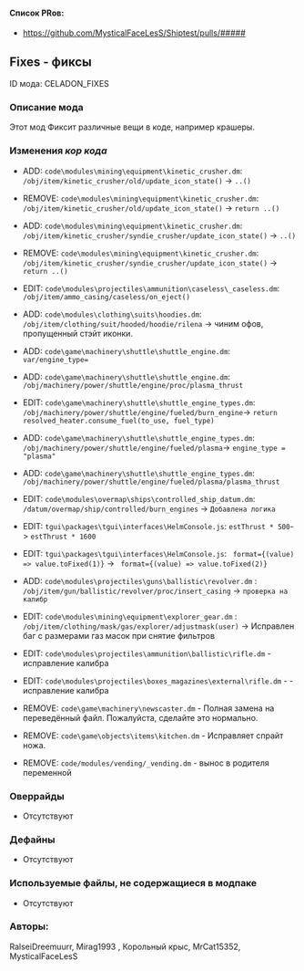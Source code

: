 

#### Список PRов:

- https://github.com/MysticalFaceLesS/Shiptest/pulls/#####
<!--
  Ссылки на PRы, связанные с модом:
  - Создание
  - Большие изменения
-->

<!-- Название мода. Не важно на русском или на английском. -->
## Fixes - фиксы

ID мода: CELADON_FIXES
<!--
  Название модпака прописными буквами, СОЕДИНЁННЫМИ_ПОДЧЁРКИВАНИЕМ,
  которое ты будешь использовать для обозначения файлов.
-->

### Описание мода

Этот мод Фиксит различные вещи в коде, например крашеры.

<!--
  Что он делает, что добавляет: что, куда, зачем и почему - всё здесь.
  А также любая полезная информация.
-->

### Изменения *кор кода*

- ADD: `code\modules\mining\equipment\kinetic_crusher.dm`: `/obj/item/kinetic_crusher/old/update_icon_state()` -> `..()`
- REMOVE: `code\modules\mining\equipment\kinetic_crusher.dm`: `/obj/item/kinetic_crusher/old/update_icon_state()` -> `return ..()`

- ADD: `code\modules\mining\equipment\kinetic_crusher.dm`: `/obj/item/kinetic_crusher/syndie_crusher/update_icon_state()` -> `..()`
- REMOVE: `code\modules\mining\equipment\kinetic_crusher.dm`: `/obj/item/kinetic_crusher/syndie_crusher/update_icon_state()` -> `return ..()`

- EDIT: `code\modules\projectiles\ammunition\caseless\_caseless.dm`: `/obj/item/ammo_casing/caseless/on_eject()`


- ADD: `code\modules\clothing\suits\hoodies.dm`: `/obj/item/clothing/suit/hooded/hoodie/rilena` -> чиним офов, пропущенный стэйт иконки.

- ADD: `code\game\machinery\shuttle\shuttle_engine.dm`: `var/engine_type=`
- ADD: `code\game\machinery\shuttle\shuttle_engine.dm`: `/obj/machinery/power/shuttle/engine/proc/plasma_thrust`
- EDIT: `code\game\machinery\shuttle\shuttle_engine_types.dm`: `/obj/machinery/power/shuttle/engine/fueled/burn_engine`-> `return resolved_heater.consume_fuel(to_use, fuel_type)`
- ADD: `code\game\machinery\shuttle\shuttle_engine_types.dm`: `/obj/machinery/power/shuttle/engine/fueled/plasma`-> `engine_type = "plasma"`
- ADD: `code\game\machinery\shuttle\shuttle_engine_types.dm`: `/obj/machinery/power/shuttle/engine/fueled/plasma/plasma_thrust`
- EDIT: `code\modules\overmap\ships\controlled_ship_datum.dm`: `/datum/overmap/ship/controlled/burn_engines` -> `Добавлена логика`
- EDIT: `tgui\packages\tgui\interfaces\HelmConsole.js`: `estThrust * 500`-> `estThrust * 1600`
- EDIT: `tgui\packages\tgui\interfaces\HelmConsole.js`: ` format={(value) => value.toFixed(1)}` -> ` format={(value) => value.toFixed(2)}`

- ADD: `code\modules\projectiles\guns\ballistic\revolver.dm` : `/obj/item/gun/ballistic/revolver/proc/insert_casing` -> `проверка на калибр`

- EDIT: `code\modules\mining\equipment\explorer_gear.dm` : `/obj/item/clothing/mask/gas/explorer/adjustmask(user)` -> Исправлен баг с размерами газ масок при снятие фильтров
- EDIT: `code\modules\projectiles\ammunition\ballistic\rifle.dm` - исправление калибра
- EDIT: `code\modules\projectiles\boxes_magazines\external\rifle.dm` - - исправление калибра

- REMOVE: `code\game\machinery\newscaster.dm` - Полная замена на переведённый файл. Пожалуйста, сделайте это нормально.

- REMOVE: `code\game\objects\items\kitchen.dm` - Исправляет спрайт ножа.

- REMOVE: `code/modules/vending/_vending.dm` - вынос в родителя переменной
<!--
  Если вы редактировали какие-либо процедуры или переменные в кор коде,
  они должны быть указаны здесь.
  Нужно указать и файл, и процедуры/переменные.

  Изменений нет - напиши "Отсутствуют"
-->

### Оверрайды

- Отсутствуют
<!--
  Если ты добавлял новый модульный оверрайд, его нужно указать здесь.
  Здесь указываются оверрайды в твоём моде и папке `_master_files`

  Изменений нет - напиши "Отсутствуют"
-->

### Дефайны

- Отсутствуют
<!--
  Если требовалось добавить какие-либо дефайны, укажи файлы,
  в которые ты их добавил, а также перечисли имена.
  И то же самое, если ты используешь дефайны, определённые другим модом.

  Не используешь - напиши "Отсутствуют"
-->

### Используемые файлы, не содержащиеся в модпаке

- Отсутствуют
<!--
  Будь то немодульный файл или модульный файл, который не содержится в папке,
  принадлежащей этому конкретному моду, он должен быть упомянут здесь.
  Хорошими примерами являются иконки или звуки, которые используются одновременно
  несколькими модулями, или что-либо подобное.
-->

### Авторы:


RalseiDreemuurr, Mirag1993 , Корольный крыс, MrCat15352, MysticalFaceLesS

<!--
  Здесь находится твой никнейм
  Если работал совместно - никнеймы тех, кто помогал.
  В случае порта чего-либо должна быть ссылка на источник.
-->
